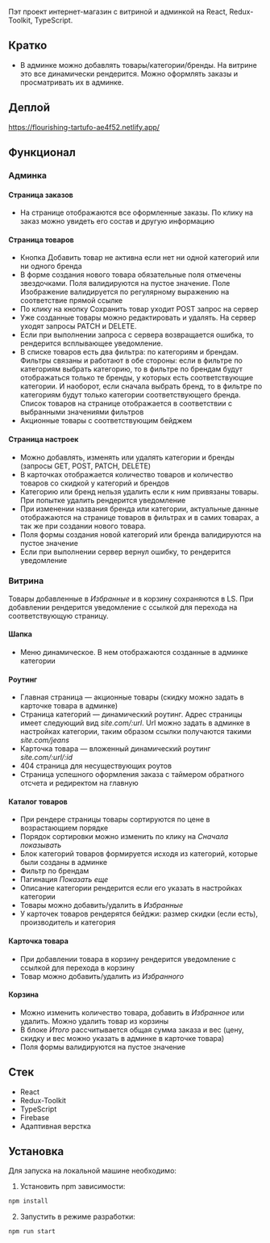 
Пэт проект интернет-магазин с витриной и админкой на React, Redux-Toolkit, TypeScript.

## Кратко
- В админке можно добавлять товары/категории/бренды. На витрине это все динамически рендерится. Можно оформлять заказы и просматривать их в админке.

## Деплой

https://flourishing-tartufo-ae4f52.netlify.app/

## Функционал

### Админка

#### Страница заказов
- На странице отображаются все оформленные заказы. По клику на заказ можно увидеть его состав и другую информацию

#### Страница товаров

- Кнопка Добавить товар не активна если нет ни одной категорий или ни одного бренда
- В форме создания нового товара обязательные поля отмечены звездочками. Поля валидируются на пустое значение. Поле Изображение валидируется по регулярному выражению на соответствие прямой ссылке
- По клику на кнопку Сохранить товар уходит POST запрос на сервер
- Уже созданные товары можно редактировать и удалять. На сервер уходят запросы PATCH и DELETE.
- Если при выполнении запроса с сервера возвращается ошибка, то рендерится всплывающее уведомление.
- В списке товаров есть два фильтра: по категориям и брендам. Фильтры связаны и работают в обе стороны: если в фильтре по категориям выбрать категорию, то в фильтре по брендам будут отображаться только те бренды, у которых есть соответствующие категории. И наоборот, если сначала выбрать бренд, то в фильтре по категориям будут только категории соответствующего бренда. Список товаров на странице отображается в соответствии с выбранными значениями фильтров
- Акционные товары с соответствующим бейджем

#### Страница настроек

- Можно добавлять, изменять или удалять категории и бренды (запросы GET, POST, PATCH, DELETE)
- В карточках отображается количество товаров и количество товаров со скидкой у категорий и брендов
- Категорию или бренд нельзя удалить если к ним привязаны товары. При попытке удалить рендерится уведомление
- При изменении названия бренда или категории, актуальные данные отображаются на странице товаров в фильтрах и в самих товарах, а так же при создании нового товара.
- Поля формы создания новой категорий или бренда валидируются на пустое значение
- Если при выполнении сервер вернул ошибку, то рендерится уведомление

### Витрина

Товары добавленные в *Избранные* и в корзину сохраняются в LS. При добавлении рендерится уведомление с ссылкой для перехода на соответствующую страницу.

#### Шапка
- Меню динамическое. В нем отображаются созданные в админке категории

#### Роутинг
- Главная страница — акционные товары (скидку можно задать в карточке товара в админке)
- Страница категорий — динамический роутинг. Адрес страницы имеет следующий вид *site.com/:url*. Url можно задать в админке в настройках категории, таким образом ссылки получаются такими *site.com/jeans*
- Карточка товара — вложенный динамический роутинг *site.com/:url/:id*
- 404 страница для несуществующих роутов
- Страница успешного оформления заказа с таймером обратного отсчета и редиректом на главную

#### Каталог товаров
- При рендере страницы товары сортируются по цене в возрастающием порядке
- Порядок сортировки можно изменить по клику на *Сначала показывать*
- Блок категорий товаров формируется исходя из категорий, которые были созданы в админке
- Фильтр по брендам
- Пагинация *Показать еще*
- Описание категории рендерится если его указать в настройках категории
- Товары можно добавить/удалить в *Избранные*
- У карточек товаров рендерятся бейджи: размер скидки (если есть), производитель и категория

#### Карточка товара
- При добавлении товара в корзину рендерится уведомление с ссылкой для перехода в корзину
- Товар можно добавить/удалить из *Избранного*

#### Корзина
- Можно изменить количество товара, добавить в *Избранное* или удалить. Можно удалить товар из корзины
- В блоке *Итого* рассчитывается общая сумма заказа и вес (цену, скидку и вес можно указать в админке в карточке товара)
- Поля формы валидируются на пустое значение



## Стек

- React
- Redux-Toolkit
- TypeScript
- Firebase
- Адаптивная верстка

## Установка

Для запуска на локальной машине необходимо:</br>

1. Установить npm зависимости:</br>

```sh
npm install
```

2. Запустить в режиме разработки:</br>

```sh
npm run start
```